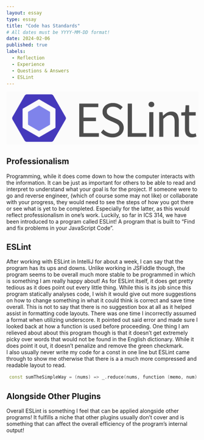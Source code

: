```yaml
---
layout: essay
type: essay
title: "Code has Standards"
# All dates must be YYYY-MM-DD format!
date: 2024-02-06
published: true
labels:
  - Reflection
  - Experience
  - Questions & Answers
  - ESLint
---
```

<img class="img-fluid" src="../img/ESLint.png">

## Professionalism
Programming, while it does come down to how the computer interacts with the information. It can be just as important for others to be able to read and interpret to understand what your goal is for the project. If someone were to go and reverse engineer, (which of course some may not like) or collaborate with your progress, they would need to see the steps of how you got there or see what is yet to be completed. Especially for the latter, as this would reflect professionalism in one’s work. Luckily, so far in ICS 314, we have been introduced to a program called ESLint! A program that is built to “Find and fix problems in your JavaScript Code”.
## ESLint
After working with ESLint in IntelliJ for about a week, I can say that the program has its ups and downs. Unlike working in JSFiddle though, the program seems to be overall much more stable to be programmed in which is something I am really happy about! As for ESLint itself, it does get pretty tedious as it does point out every little thing. While this is its job since this program statically analyses code, I wish it would give out more suggestions on how to change something in what it could think is correct and save time overall. This is not to say that there is no suggestion box at all as it helped assist in formatting code layouts. There was one time I incorrectly assumed a format when utilizing underscore. It pointed out said error and made sure I looked back at how a function is used before proceeding. One thing I am relieved about about this program though is that it doesn’t get extremely picky over words that would not be found in the English dictionary. While it does point it out, it doesn’t penalize and remove the green checkmark.  
I also usually never write my code for a const in one line but ESLint came through to show me otherwise that there is a a much more compressed and readable layout to read.
```cpp
 const sumTheSimpleWay = (nums) => _.reduce(nums, function (memo, num) { return memo + num; }, 0);
```
## Alongside Other Plugins
Overall ESLint is something I feel that can be applied alongside other programs! It fulfills a niche that other plugins usually don’t cover and is something that can affect the overall efficiency of the program’s internal output! 

